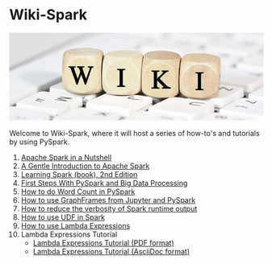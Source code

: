 # Wiki-Spark

![wiki-spark](./wiki.jpeg)


Welcome to Wiki-Spark, where it will host a series of 
how-to's and tutorials by using PySpark.

1. [Apache Spark in a Nutshell](https://www.linkedin.com/pulse/apache-spark-nutshell-brian-uri-/)
2. [A Gentle Introduction to Apache Spark](https://pages.databricks.com/rs/094-YMS-629/images/A-Gentle-Introduction-to-Apache-Spark.pdf)
3. [Learning Spark (book), 2nd Edition](https://pages.databricks.com/rs/094-YMS-629/images/LearningSpark2.0.pdf)
4. [First Steps With PySpark and Big Data Processing](https://realpython.com/pyspark-intro/)
5. [How to do Word Count in PySpark](https://github.com/mahmoudparsian/data-algorithms-with-spark/tree/master/code/bonus_chapters/wordcount/)
6. [How to use GraphFrames from Jupyter and PySpark](./using-graphframes-with-jupyter.md)
7. [How to reduce the verbosity of Spark runtime output](./reduce-the-verbosity-of-spark-runtime-output.md)
8. [How to use UDF in Spark](./how-to-use-UDF-in-spark.md)
9. [How to use Lambda Expressions](./lambda_expressions_basics.md)
10. Lambda Expressions Tutorial
	* [Lambda Expressions Tutorial (PDF format)](./lambda_expressions.pdf)
	* [Lambda Expressions Tutorial (AsciiDoc format)](./lambda_expressions.adoc)
